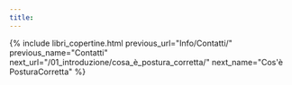 ```yaml
---
title: 
---
```


{% include libri_copertine.html 
previous_url="Info/Contatti/" 
previous_name="Contatti" 
next_url="/01_introduzione/cosa_è_postura_corretta/" 
next_name="Cos'è PosturaCorretta"  %}  